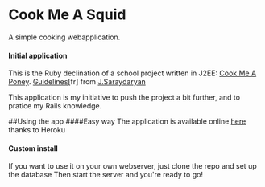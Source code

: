 Cook Me A Squid
==========
A simple cooking webapplication.

#### Initial application
This is the Ruby declination of a school project written in J2EE: [Cook Me A Poney](https://github.com/Aryess/cookMeAPoney).
[Guidelines](https://docs.google.com/file/d/0B_Yje6hJA24NckVna255NUNnaTA/edit?usp=sharing)[fr] from [J.Saraydaryan](http://fr.linkedin.com/pub/jacques-saraydaryan/41/b00/634)

This application is my initiative to push the project a bit further, and to pratice my Rails knowledge.

##Using the app
####Easy way
The application is available online [here](http://cookmeasquid.herokuapp.com/) thanks to Heroku

#### Custom install
If you want to use it on your own webserver, just clone the repo and set up the database
Then start the server and you're ready to go!